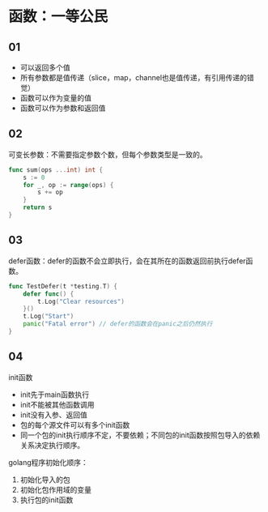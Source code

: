 # 函数：一等公民

## 01

* 可以返回多个值
* 所有参数都是值传递（slice，map，channel也是值传递，有引用传递的错觉）
* 函数可以作为变量的值
* 函数可以作为参数和返回值

## 02

可变长参数：不需要指定参数个数，但每个参数类型是一致的。

```go
func sum(ops ...int) int {
    s := 0
    for _, op := range(ops) {
        s += op
    }
    return s
}
```

## 03

defer函数：defer的函数不会立即执行，会在其所在的函数返回前执行defer函数。

```go
func TestDefer(t *testing.T) {
    defer func() {
        t.Log("Clear resources")
    }()
    t.Log("Start")
    panic("Fatal error") // defer的函数会在panic之后仍然执行
}
```
## 04

init函数

* init先于main函数执行
* init不能被其他函数调用
* init没有入参、返回值
* 包的每个源文件可以有多个init函数
* 同一个包的init执行顺序不定，不要依赖；不同包的init函数按照包导入的依赖关系决定执行顺序。


golang程序初始化顺序：

1. 初始化导入的包
2. 初始化包作用域的变量
3. 执行包的init函数



